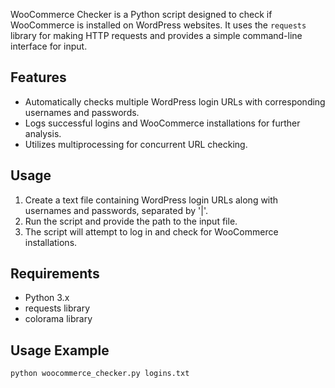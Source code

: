 WooCommerce Checker is a Python script designed to check if WooCommerce is installed on WordPress websites. It uses the `requests` library for making HTTP requests and provides a simple command-line interface for input.

## Features
- Automatically checks multiple WordPress login URLs with corresponding usernames and passwords.
- Logs successful logins and WooCommerce installations for further analysis.
- Utilizes multiprocessing for concurrent URL checking.

## Usage
1. Create a text file containing WordPress login URLs along with usernames and passwords, separated by '|'.
2. Run the script and provide the path to the input file.
3. The script will attempt to log in and check for WooCommerce installations.

## Requirements
- Python 3.x
- requests library
- colorama library

## Usage Example
```bash
python woocommerce_checker.py logins.txt
